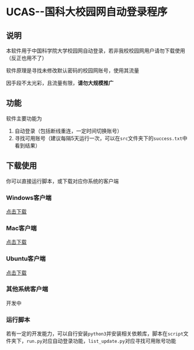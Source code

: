 # UCAS--国科大校园网自动登录程序

## 说明

本软件用于中国科学院大学校园网自动登录，若非我校校园网用户请勿下载使用（反正也用不了）

软件原理是寻找未修改默认密码的校园网账号，使用其流量

因手段不太光彩，且流量有限，**请勿大规模推广**

## 功能

软件主要功能为

1. 自动登录（包括断线重连，一定时间切换账号）
2. 寻找可用账号（建议每隔5天运行一次，可以在`src`文件夹下的`success.txt`中看到结果）

## 下载使用

你可以直接运行脚本，或下载对应你系统的客户端

### Windows客户端

[点击下载](https://github.com/CheerL/ucasAutoLog/releases/download/1.2.0/ucas_auto_login_win_release.exe)

### Mac客户端

[点击下载](https://github.com/CheerL/ucasAutoLog/releases/download/1.2.0/ucas_auto_login_mac_release.dmg)

### Ubuntu客户端

[点击下载](https://github.com/CheerL/ucasAutoLog/releases/download/1.2.0/ucas_auto_login_ubuntu_release.deb)

### 其他系统客户端

开发中

### 运行脚本

若有一定的开发能力，可以自行安装`python3`并安装相关依赖库，脚本在`script`文件夹下，`run.py`对应自动登录功能，`list_update.py`对应寻找可用账号功能

